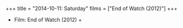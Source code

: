 +++
title = "2014-10-11: Saturday"
films = ["End of Watch (2012)"]
+++


* Film: End of Watch (2012) +
